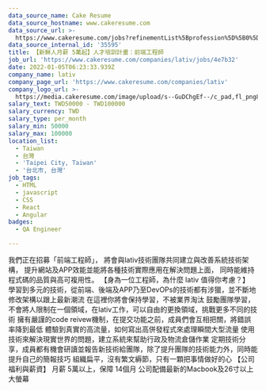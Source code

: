 ```yaml
---
data_source_name: Cake Resume
data_source_hostname: www.cakeresume.com
data_source_url: >-
  https://www.cakeresume.com/jobs?refinementList%5Bprofession%5D%5B0%5D=engineering_qa-engineer&refinementList%5Bsalary_type%5D=per_month&refinementList%5Bsalary_currency%5D=TWD&range%5Bsalary_range%5D%5Bmax%5D=600000
data_source_internal_id: '35595'
title: 【新鮮人月薪 5萬起】人才培訓計畫：前端工程師
job_url: 'https://www.cakeresume.com/companies/lativ/jobs/4e7b32'
date: 2022-01-05T06:23:33.939Z
company_name: lativ
company_page_url: 'https://www.cakeresume.com/companies/lativ'
company_logo_url: >-
  https://media.cakeresume.com/image/upload/s--GuDChgEf--/c_pad,fl_png8,h_200,w_200/v1536142136/page__logo_1482125643.png
salary_text: TWD50000 - TWD100000
salary_currency: TWD
salary_type: per_month
salary_min: 50000
salary_max: 100000
location_list:
  - Taiwan
  - 台灣
  - 'Taipei City, Taiwan'
  - '台北市, 台灣'
job_tags:
  - HTML
  - javascript
  - CSS
  - React
  - Angular
badges:
  - QA Engineer

---
```


我們正在招募「前端工程師」， 將會與lativ技術團隊共同建立與改善系統技術架構， 提升網站及APP效能並能將各種技術實際應用在解決問題上面， 同時能維持程式碼的品質與高可複用性。 【身為一位工程師，為什麼 lativ 值得你考慮？】 學習到多元的技術，從前端、後端及APP乃至DevOPs的技術都有涉獵，並不斷地修改架構以跟上最新潮流 在這裡你將會保持學習，不被業界淘汰 鼓勵團隊學習，不會將人限制在一個領域，在lativ工作，可以自由的更換領域，挑戰更多不同的技術 擁有嚴謹的code reivew機制，在提交功能之前，成員們會互相把關，將錯誤率降到最低 體驗到真實的高流量，如何寫出高併發程式來處理瞬間大型流量 使用技術來解決現實世界的問題，建立系統來幫助行政及物流倉儲作業 定期技術分享，成員都有機會研讀並報告新技術給團隊，除了提升團隊的技術能力外，同時能提升自己的簡報技巧 組織扁平，沒有繁文縟節，只有一顆把事情做好的心 【公司福利與薪資】 月薪 5萬以上，保障 14個月 公司配備最新的Macbook及26寸以上大螢幕